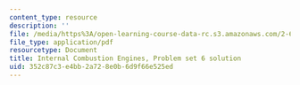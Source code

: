 ```yaml
---
content_type: resource
description: ''
file: /media/https%3A/open-learning-course-data-rc.s3.amazonaws.com/2-61-internal-combustion-engines-spring-2017/352c87c3e4bb2a728e0b6d9f66e525ed_MIT2_61S17_ps6_soln.pdf
file_type: application/pdf
resourcetype: Document
title: Internal Combustion Engines, Problem set 6 solution
uid: 352c87c3-e4bb-2a72-8e0b-6d9f66e525ed
---
```

